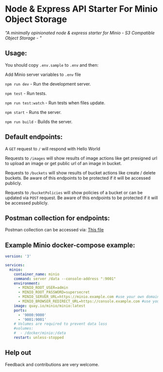 # Node & Express API Starter For Minio Object Storage

_"A minimally opinionated node & express starter for Minio - S3 Compatible Object Storage - "_

## Usage:

You should copy `.env.sample` to `.env` and then:

Add Minio server variables to `.env` file

`npm run dev` - Run the development server.

`npm test` - Run tests.

`npm run test:watch` - Run tests when files update.

`npm start` - Runs the server.

`npm run build` - Builds the server.

## Default endpoints:

A `GET` request to `/` will respond with Hello World

Requests to `/images` will show results of image actions like get presigned url to upload an image or get public url of an image in bucket.

Requests to `/buckets` will show results of bucket actions like create / delete buckets. Be aware of this endpoints to be protected if it will be accessed publicly.

Requests to `/bucketPolicies` will show policies of a bucket or can be updated via `POST` request. Be aware of this endpoints to be protected if it will be accessed publicly.

## Postman collection for endpoints:

Postman collection can be accessed via: [This file](Minio%20Backend.postman_collection.json)

## Example Minio docker-compose example:

```yaml
version: '3'

services:
  minio:
    container_name: minio
    command: server /data --console-address ":9001"
    environment:
      - MINIO_ROOT_USER=admin
      - MINIO_ROOT_PASSWORD=supersecret
      - MINIO_SERVER_URL=https://minio.example.com #use your own domain
      - MINIO_BROWSER_REDIRECT_URL=https://console.example.com #use your own domain
    image: quay.io/minio/minio:latest
    ports:
      - '9000:9000'
      - '9001:9001'
    # Volumes are required to prevent data loss
    #volumes:
    #  - /docker/minio:/data
    restart: unless-stopped
```

## Help out

Feedback and contributions are very welcome.

